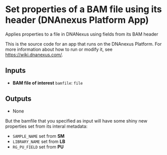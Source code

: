 <!-- dx-header -->
# Set properties of a BAM file using its header (DNAnexus Platform App)

Applies properties to a file in DNANexus using fields from its BAM header

This is the source code for an app that runs on the DNAnexus Platform.
For more information about how to run or modify it, see
https://wiki.dnanexus.com/.
<!-- /dx-header -->


## Inputs

* **BAM file of interest** ``bamfile``: ``file``

## Outputs

* None

But the bamfile that you specified as input will have some shiny
new properties set from its interal metadata:

* ```SAMPLE_NAME``` set from **SM**
* ```LIBRARY_NAME``` set from **LB**
* ```RG_PU_FIELD``` set from **PU**

